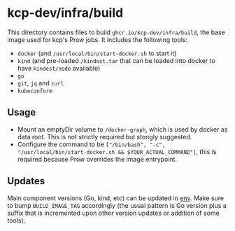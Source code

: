 # kcp-dev/infra/build

This directory contains files to build `ghcr.io/kcp-dev/infra/build`, the base image used for kcp's Prow jobs. It includes the following tools:

- `docker` (and `/usr/local/bin/start-docker.sh` to start it)
-  `kind` (and pre-loaded `/kindest.tar` that can be loaded into docker to have `kindest/node` available)
- `go`
- `git`, `jq` and `curl`
- `kubeconform`

## Usage

- Mount an emptyDir volume to `/docker-graph`, which is used by docker as data root. This is not strictly required but stongly suggested.
- Configure the command to be `["/bin/bash", "-c", "/usr/local/bin/start-docker.sh && $YOUR_ACTUAL_COMMAND"]`, this is required because Prow overrides the image entrypoint.

## Updates

Main component versions (Go, kind, etc) can be updated in [env](./env). Make sure to bump `BUILD_IMAGE_TAG` accordingly (the usual pattern is Go version plus a suffix that is incremented upon other version updates or addition of some tools).
